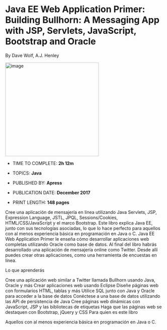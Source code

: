 # Java EE Web Application Primer: Building Bullhorn: A Messaging App with JSP, Servlets, JavaScript, Bootstrap and Oracle

By Dave Wolf, A.J. Henley

<img width="297" alt="image" src="https://github.com/adolfodelarosades/Java/assets/23094588/c5ea74e6-5188-4b3b-9953-b277db803684">

* TIME TO COMPLETE: **2h 12m**

* TOPICS: **Java**

* PUBLISHED BY: **Apress**
  
* PUBLICATION DATE: **December 2017**
  
* PRINT LENGTH: **148 pages**


Cree una aplicación de mensajería en línea utilizando Java Servlets, JSP, Expression Language, JSTL, JPQL, Sessions/Cookies, HTML/CSS/JavaScript y el marco Bootstrap. Este libro explica Java EE, junto con sus tecnologías asociadas, lo que lo hace perfecto para aquellos con al menos experiencia básica en programación en Java o C. Java EE Web Application Primer le enseña cómo desarrollar aplicaciones web completas utilizando Oracle como base de datos. Al final del libro habrás desarrollado una aplicación de mensajería online como Twitter. Desde allí puedes crear otras aplicaciones, como una herramienta de encuestas en línea.

 

Lo que aprenderás

Cree una aplicación web similar a Twitter llamada Bullhorn usando Java, Oracle y más
Crear aplicaciones web usando Eclipse
Diseñe páginas web con formularios HTML, tablas y más
Utilice SQL junto con Java y Oracle para acceder a la base de datos
Conéctese a una base de datos utilizando las API de persistencia de Java
Cree páginas web dinámicas con JavaScript, JSP y las bibliotecas de etiquetas
Haga que las páginas web se destaquen con Bootstrap, jQuery y CSS
  Para quien es este libro

  Aquellos con al menos experiencia básica en programación en Java o C.

